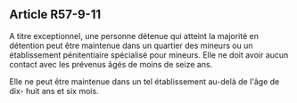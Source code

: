 Article R57-9-11
----
A titre exceptionnel, une personne détenue qui atteint la majorité en détention
peut être maintenue dans un quartier des mineurs ou un établissement
pénitentiaire spécialisé pour mineurs. Elle ne doit avoir aucun contact avec les
prévenus âgés de moins de seize ans.

Elle ne peut être maintenue dans un tel établissement au-delà de l'âge de dix-
huit ans et six mois.
